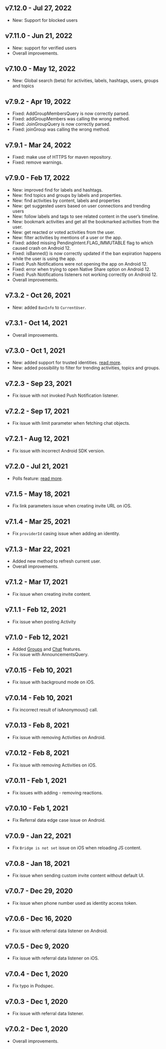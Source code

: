 ## v7.12.0 - Jul 27, 2022

- New: Support for blocked users

## v7.11.0 - Jun 21, 2022

+ New: support for verified users
+ Overall improvements.

## v7.10.0 - May 12, 2022

+ New: Global search (beta) for activities, labels, hashtags, users, groups and topics

## v7.9.2 - Apr 19, 2022

- Fixed: AddGroupMembersQuery is now correctly parsed.
- Fixed: addGroupMembers was calling the wrong method.
- Fixed: JoinGroupQuery is now correctly parsed.
- Fixed: joinGroup was calling the wrong method.

## v7.9.1 - Mar 24, 2022

+ Fixed: make use of HTTPS for maven repository.
+ Fixed: remove warnings.

## v7.9.0 - Feb 17, 2022

+ New: improved find for labels and hashtags.
+ New: find topics and groups by labels and properties.
+ New: find activities by content, labels and properties
+ New: get suggested users based on user connections and trending users
+ New: follow labels and tags to see related content in the user’s timeline.
+ New: bookmark activities and get all the bookmarked activities from the user.
+ New: get reacted or voted activities from the user.
+ New: filter activities by mentions of a user or the app.
+ Fixed: added missing PendingIntent.FLAG_IMMUTABLE flag to which caused crash on Android 12.
+ Fixed: isBanned() is now correctly updated if the ban expiration happens while the user is using the app.
+ Fixed: Push Notifications were not opening the app on Android 12.
+ Fixed: error when trying to open Native Share option on Android 12.
+ Fixed: Push Notifications listeners not working correctly on Android 12.
+ Overall improvements.

## v7.3.2 - Oct 26, 2021

+ New: added `BanInfo` to `CurrentUser`.

## v7.3.1 - Oct 14, 2021

+ Overall improvements.

## v7.3.0 - Oct 1, 2021

+ New: added support for trusted identities. [read more](https://docs.getsocial.im/guides/user-management/identify-users/#add-trusted-identity).
+ New: added possibility to filter for trending activities, topics and groups.

## v7.2.3 - Sep 23, 2021

+ Fix issue with not invoked Push Notification listener.

## v7.2.2 - Sep 17, 2021

+ Fix issue with limit parameter when fetching chat objects.

## v7.2.1 - Aug 12, 2021

+ Fix issue with incorrect Android SDK version.

## v7.2.0 - Jul 21, 2021

+ Polls feature: [read more](https://docs.getsocial.im/guides/communities/feeds/polls/).

## v7.1.5 - May 18, 2021

+ Fix link parameters issue when creating invite URL on iOS.

## v7.1.4 - Mar 25, 2021

+ Fix `providerId` casing issue when adding an identity.

## v7.1.3 - Mar 22, 2021

+ Added new method to refresh current user.
+ Overall improvements.

## v7.1.2 - Mar 17, 2021

+ Fix issue when creating invite content.

## v7.1.1 - Feb 12, 2021

+ Fix issue when posting Activity

## v7.1.0 - Feb 12, 2021

+ Added [Groups](https://docs.getsocial.im/guides/communities/groups/) and [Chat](https://docs.getsocial.im/guides/communities/chats/) features.
+ Fix issue with AnnouncementsQuery.

## v7.0.15 - Feb 10, 2021

+ Fix issue with background mode on iOS.

## v7.0.14 - Feb 10, 2021

+ Fix incorrect result of isAnonymous() call.

## v7.0.13 - Feb 8, 2021

+ Fix issue with removing Activities on Android.

## v7.0.12 - Feb 8, 2021

+ Fix issue with removing Activities on iOS.

## v7.0.11 - Feb 1, 2021

+ Fix issues with adding - removing reactions.

## v7.0.10 - Feb 1, 2021

+ Fix Referral data edge case issue on Android.

## v7.0.9 - Jan 22, 2021

+ Fix `Bridge is not set` issue on iOS when reloading JS content.

## v7.0.8 - Jan 18, 2021

+ Fix issue when sending custom invite content without default UI.

## v7.0.7 - Dec 29, 2020

+ Fix issue when phone number used as identity access token.

## v7.0.6 - Dec 16, 2020

+ Fix issue with referral data listener on Android.

## v7.0.5 - Dec 9, 2020

+ Fix issue with referral data listener on iOS.

## v7.0.4 - Dec 1, 2020

+ Fix typo in Podspec.

## v7.0.3 - Dec 1, 2020

+ Fix issue with referral data listener.

## v7.0.2 - Dec 1, 2020

+ Overall improvements.
